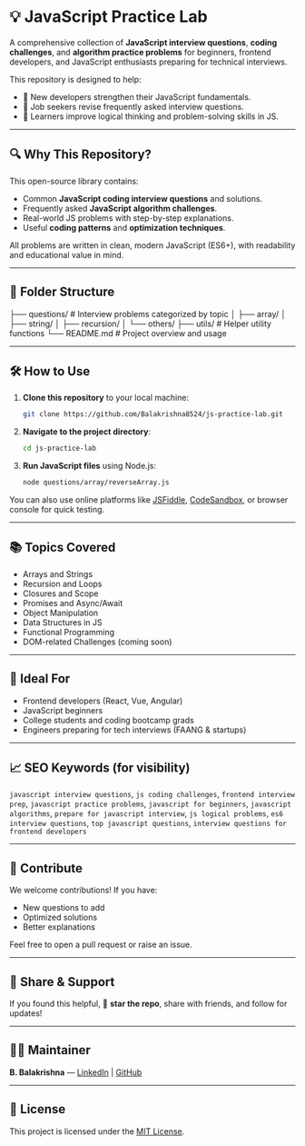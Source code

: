 # 💡 JavaScript Practice Lab

A comprehensive collection of **JavaScript interview questions**, **coding challenges**, and **algorithm practice problems** for beginners, frontend developers, and JavaScript enthusiasts preparing for technical interviews.

This repository is designed to help:
- 🚀 New developers strengthen their JavaScript fundamentals.
- 🎯 Job seekers revise frequently asked interview questions.
- 🧠 Learners improve logical thinking and problem-solving skills in JS.

---

## 🔍 Why This Repository?

This open-source library contains:
- Common **JavaScript coding interview questions** and solutions.
- Frequently asked **JavaScript algorithm challenges**.
- Real-world JS problems with step-by-step explanations.
- Useful **coding patterns** and **optimization techniques**.

All problems are written in clean, modern JavaScript (ES6+), with readability and educational value in mind.

---

## 📁 Folder Structure

├── questions/ # Interview problems categorized by topic
│ ├── array/
│ ├── string/
│ ├── recursion/
│ └── others/
├── utils/ # Helper utility functions
└── README.md # Project overview and usage

---

## 🛠️ How to Use

1. **Clone this repository** to your local machine:
    ```bash
    git clone https://github.com/Balakrishna8524/js-practice-lab.git
    ```

2. **Navigate to the project directory**:
    ```bash
    cd js-practice-lab
    ```

3. **Run JavaScript files** using Node.js:
    ```bash
    node questions/array/reverseArray.js
    ```

You can also use online platforms like [JSFiddle](https://jsfiddle.net/), [CodeSandbox](https://codesandbox.io/), or browser console for quick testing.

---

## 📚 Topics Covered

- Arrays and Strings
- Recursion and Loops
- Closures and Scope
- Promises and Async/Await
- Object Manipulation
- Data Structures in JS
- Functional Programming
- DOM-related Challenges (coming soon)

---

## 🚀 Ideal For

- Frontend developers (React, Vue, Angular)
- JavaScript beginners
- College students and coding bootcamp grads
- Engineers preparing for tech interviews (FAANG & startups)

---

## 📈 SEO Keywords (for visibility)

`javascript interview questions`, `js coding challenges`, `frontend interview prep`, `javascript practice problems`, `javascript for beginners`, `javascript algorithms`, `prepare for javascript interview`, `js logical problems`, `es6 interview questions`, `top javascript questions`, `interview questions for frontend developers`

---

## 🤝 Contribute

We welcome contributions! If you have:
- New questions to add
- Optimized solutions
- Better explanations

Feel free to open a pull request or raise an issue.

---

## 📢 Share & Support

If you found this helpful, 🌟 **star the repo**, share with friends, and follow for updates!

---

## 🧑‍💻 Maintainer

**B. Balakrishna** — [LinkedIn](https://www.linkedin.com/in/balakrishna8524/) | [GitHub](https://github.com/Balakrishna8524/)

---

## 📄 License

This project is licensed under the [MIT License](LICENSE).



